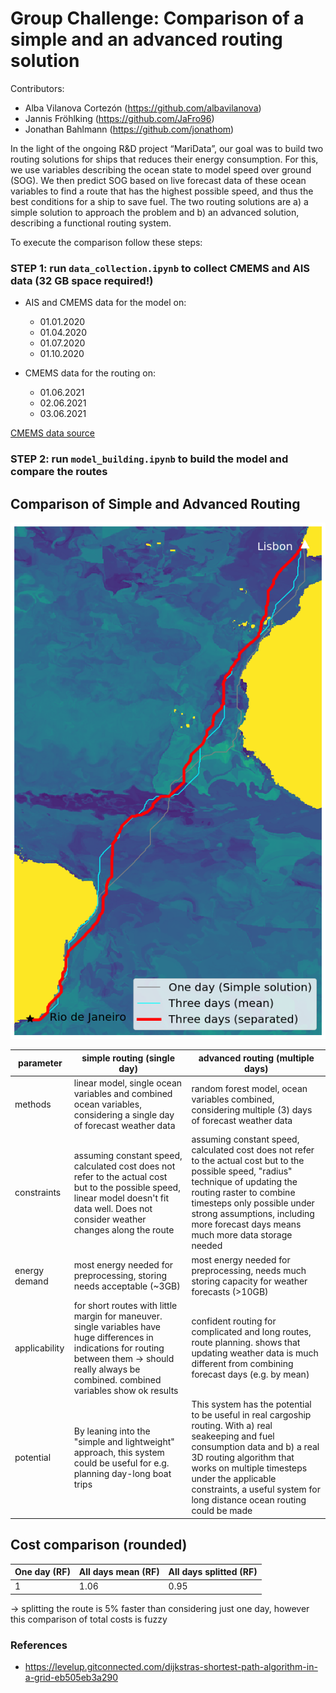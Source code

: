 # Group Challenge: Comparison of a simple and an advanced routing solution
Contributors:

* Alba Vilanova Cortezón (https://github.com/albavilanova)
* Jannis Fröhlking (https://github.com/JaFro96)
* Jonathan Bahlmann (https://github.com/jonathom)

In the light of the ongoing R&D project “MariData”, our goal was to build two routing solutions for ships that reduces their energy consumption. For this, we use variables describing the ocean state to model speed over ground (SOG). We then predict SOG based on live forecast data of these ocean variables to find a route that has the highest possible speed, and thus the best conditions for a ship to save fuel. The two routing solutions are a) a simple solution to approach the problem and b) an advanced solution, describing a functional routing system.

To execute the comparison follow these steps:

### STEP 1: run `data_collection.ipynb` to collect CMEMS and AIS data (32 GB space required!)
  * AIS and CMEMS data for the model on:
    * 01.01.2020
    * 01.04.2020
    * 01.07.2020
    * 01.10.2020

  * CMEMS data for the routing on:
    * 01.06.2021
    * 02.06.2021
    * 03.06.2021

[CMEMS data source](https://resources.marine.copernicus.eu/?option=com_csw&task=results)

### STEP 2: run `model_building.ipynb` to build the model and compare the routes

## Comparison of Simple and Advanced Routing

![Routes](imgs/routes.png)

|parameter|simple routing (single day)|advanced routing (multiple days)|
---| --- | ---
| methods | linear model, single ocean variables and combined ocean variables, considering a single day of forecast weather data | random forest model, ocean variables combined, considering multiple (3) days of forecast weather data |
|constraints| assuming constant speed, calculated cost does not refer to the actual cost but to the possible speed, linear model doesn't fit data well. Does not consider weather changes along the route | assuming constant speed, calculated cost does not refer to the actual cost but to the possible speed, "radius" technique of updating the routing raster to combine timesteps only possible under strong assumptions, including more forecast days means much more data storage needed |
|energy demand| most energy needed for preprocessing, storing needs acceptable (~3GB) | most energy needed for preprocessing, needs much storing capacity for weather forecasts (>10GB) |
|applicability| for short routes with little margin for maneuver. single variables have huge differences in indications for routing between them -> should really always be combined. combined variables show ok results | confident routing for complicated and long routes, route planning. shows that updating weather data is much different from combining forecast days (e.g. by mean) |
| potential | By leaning into the "simple and lightweight" approach, this system could be useful for e.g. planning day-long boat trips  | This system has the potential to be useful in real cargoship routing. With a) real seakeeping and fuel consumption data and b) a real 3D routing algorithm that works on multiple timesteps under the applicable constraints, a useful system for long distance ocean routing could be made  |

## Cost comparison (rounded)

| One day (RF)| All days mean (RF)| All days splitted (RF)|
| ----------- | ----------- | ----------- |
| 1 | 1.06 | 0.95 |


-> splitting the route is 5% faster than considering just one day, however this comparison of total costs is fuzzy

### References
* https://levelup.gitconnected.com/dijkstras-shortest-path-algorithm-in-a-grid-eb505eb3a290
